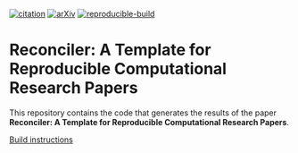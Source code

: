 [![citation](http://img.shields.io/badge/Citation-0091FF.svg)](https://scholar.google.com/scholar?q=Reconciler%3A%20A%20Workflow%20for%20Certifying%20Computational%20Research%20Reproducibility.%20arXiv%202020)
[![arXiv](http://img.shields.io/badge/cs.SE-arXiv%3A2005.12660-B31B1B.svg)](https://arxiv.org/abs/2005.12660)
[![reproducible-build](https://github.com/pbizopoulos/reconciler-a-template-for-reproducible-computational-research-papers/workflows/reproducible-build/badge.svg)](https://github.com/pbizopoulos/reconciler-a-template-for-reproducible-computational-research-papers/actions?query=workflow%3Areproducible-build)

# Reconciler: A Template for Reproducible Computational Research Papers
This repository contains the code that generates the results of the paper **Reconciler: A Template for Reproducible Computational Research Papers**.

[Build instructions](https://pbizopoulos.github.io/reconciler-a-template-for-reproducible-computational-research-papers/build_instructions.txt)
